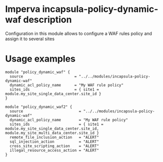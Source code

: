 # Imperva incapsula-policy-dynamic-waf description

Configuration in this module allows to configure a WAF rules policy and assign it to several sites


# Usage examples

```hcl
module "policy_dynamic_waf" {
  source                       = "../../modules/incapsula-policy-dynamic-waf"
  dynamic_acl_policy_name      = "My WAF rule policy"
  sites_ids                    = { site1 = module.my_site_single_data_center.site_id }
}

module "policy_dynamic_waf2" {
  source                         = "../../modules/incapsula-policy-dynamic-waf"
  dynamic_acl_policy_name        = "My WAF rule policy"
  sites_ids                      = { site1 = module.my_site_single_data_center.site_id, module.my_site_multi_data_center.site_id }
  remote_file_inclusion_action   = "ALERT"
  sql_injection_action           = "ALERT"
  cross_site_scripting_action    = "ALERT"
  illegal_resource_access_action = "ALERT"
}
```